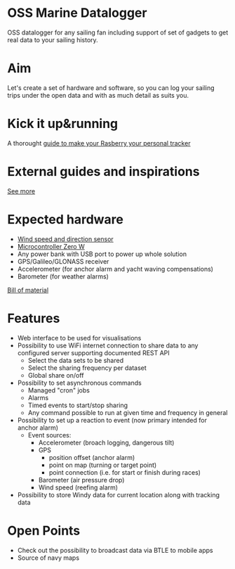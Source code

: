# OSS Marine Datalogger
OSS datalogger for any sailing fan including support of set of gadgets to get real data to your sailing history.

# Aim
Let's create a set of hardware and software, so you can log your sailing trips under the open data and with as much detail as suits you.

# Kick it up&running
A thorought [guide to make your Rasberry your personal tracker](qsg.md)

# External guides and inspirations
[See more](external_links.md)

# Expected hardware
- [Wind speed and direction sensor](wind_measurement.md)
- [Microcontroller Zero W](microcontroller.md)
- Any power bank with USB port to power up whole solution
- GPS/Galileo/GLONASS receiver
- Accelerometer (for anchor alarm and yacht waving compensations)
- Barometer (for weather alarms)

[Bill of material](bom.md)

# Features
- Web interface to be used for visualisations
- Possibility to use WiFi internet connection to share data to any configured server supporting documented REST API
  - Select the data sets to be shared
  - Select the sharing frequency per dataset
  - Global share on/off
- Possibility to set asynchronous commands
  - Managed "cron" jobs
  - Alarms
  - Timed events to start/stop sharing
  - Any command possible to run at given time and frequency in general
- Possibility to set up a reaction to event (now primary intended for anchor alarm)
  - Event sources:
    - Accelerometer (broach logging, dangerous tilt)
    - GPS
      - position offset (anchor alarm)
      - point on map (turning or target point)
      - point connection (i.e. for start or finish during races)
    - Barometer (air pressure drop)
    - Wind speed (reefing alarm)
- Possibility to store Windy data for current location along with tracking data

# Open Points
- Check out the possibility to broadcast data via BTLE to mobile apps
- Source of navy maps
